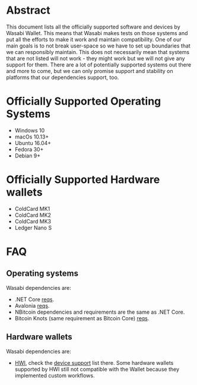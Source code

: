 # Abstract

This document lists all the officially supported software and devices by Wasabi Wallet. This means that Wasabi makes tests on those systems and put all the efforts to make it work and maintain compatibility. One of our main goals is to not break user-space so we have to set up boundaries that we can responsibly maintain. This does not necessarily mean that systems that are not listed will not work - they might work but we will not give any support for them. There are a lot of potentially supported systems out there and more to come, but we can only promise support and stability on platforms that our dependencies support, too.

# Officially Supported Operating Systems

- Windows 10
- macOs 10.13+
- Ubuntu 16.04+
- Fedora 30+
- Debian 9+

# Officially Supported Hardware wallets

- ColdCard MK1
- ColdCard MK2
- ColdCard MK3
- Ledger Nano S

# FAQ

## Operating systems

Wasabi dependencies are:
- .NET Core [reqs](https://github.com/dotnet/core/blob/master/release-notes/3.1/3.1-supported-os.md).
- Avalonia [reqs](https://github.com/AvaloniaUI/Avalonia/wiki/Runtime-Requirements).
- NBitcoin dependencies and requirements are the same as .NET Core.
- Bitcoin Knots (same requirement as Bitcoin Core) [reqs](https://bitcoin.org/en/bitcoin-core/features/requirements#system-requirements).

## Hardware wallets

Wasabi dependencies are:
- [HWI](https://github.com/bitcoin-core/HWI), check the [device support](https://github.com/bitcoin-core/HWI#device-support) list there. Some hardware wallets supported by HWI still not compatible with the Wallet because they implemented custom workflows.
